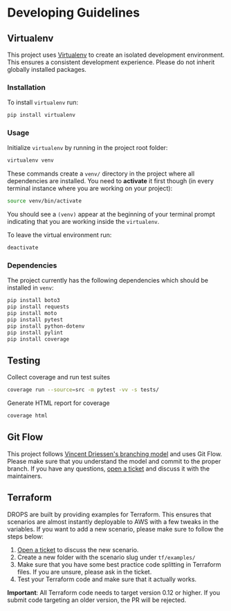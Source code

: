 # Developing Guidelines

## Virtualenv

This project uses [Virtualenv](http://www.virtualenv.org/) to create an isolated development environment. This ensures a consistent development experience. Please do not inherit globally installed packages.

### Installation

To install `virtualenv` run:

``` bash
pip install virtualenv
```

### Usage

Initialize `virtualenv` by running in the project root folder:

```bash
virtualenv venv
```

These commands create a `venv/` directory in the project where all dependencies are installed. You need to **activate** it first though (in every terminal instance where you are working on your project):

```bash
source venv/bin/activate
```

You should see a `(venv)` appear at the beginning of your terminal prompt indicating that you are working inside the `virtualenv`.

To leave the virtual environment run:

```bash
deactivate
```

### Dependencies

The project currently has the following dependencies which should be installed in `venv`:

```bash
pip install boto3
pip install requests
pip install moto
pip install pytest
pip install python-dotenv
pip install pylint
pip install coverage
```

## Testing

Collect coverage and run test suites

```bash
coverage run --source=src -m pytest -vv -s tests/
```

Generate HTML report for coverage

```bash
coverage html
```

## Git Flow

This project follows [Vincent Driessen's branching model](https://nvie.com/posts/a-successful-git-branching-model/) and uses Git Flow.
Please make sure that you understand the model and commit to the proper branch.
If you have any questions, [open a ticket](https://github.com/SMK1085/drops-hull-extract-s3/issues/new) and discuss it with the maintainers.

## Terraform

DROPS are built by providing examples for Terraform. This ensures that scenarios are almost instantly deployable to AWS with a few tweaks in the variables. If you want to add a new scenario, please make sure to follow the steps below:

1. [Open a ticket](https://github.com/SMK1085/drops-hull-extract-s3/issues/new) to discuss the new scenario.
2. Create a new folder with the scenario slug under `tf/examples/`
3. Make sure that you have some best practice code splitting in Terraform files. If you are unsure, please ask in the ticket.
4. Test your Terraform code and make sure that it actually works.

**Important**: All Terraform code needs to target version 0.12 or higher. If you submit code targeting an older version, the PR will be rejected.
